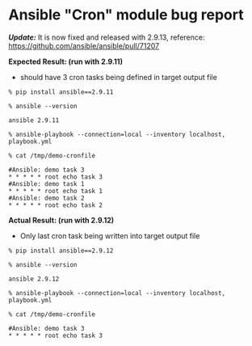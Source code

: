 # Ansible "Cron" module bug report

***Update:***
It is now fixed and released with 2.9.13, reference: https://github.com/ansible/ansible/pull/71207

**Expected Result: (run with 2.9.11)**
- should have 3 cron tasks being defined in target output file

```
% pip install ansible==2.9.11

% ansible --version

ansible 2.9.11

% ansible-playbook --connection=local --inventory localhost, playbook.yml

% cat /tmp/demo-cronfile

#Ansible: demo task 3
* * * * * root echo task 3
#Ansible: demo task 1
* * * * * root echo task 1
#Ansible: demo task 2
* * * * * root echo task 2
```

**Actual Result: (run with 2.9.12)**
- Only last cron task being written into target output file

```
% pip install ansible==2.9.12

% ansible --version

ansible 2.9.12

% ansible-playbook --connection=local --inventory localhost, playbook.yml

% cat /tmp/demo-cronfile

#Ansible: demo task 3
* * * * * root echo task 3
```
